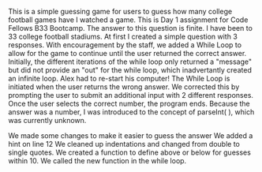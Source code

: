 This is a simple guessing game for users to guess how many college football games have I watched a game.
This is Day 1 assignment for Code Fellows B33 Bootcamp.
The answer to this question is finite.
I have been to 33 college football stadiums.
At first I created a simple question with 3 responses.
With encouragement by the staff, we added a While Loop to allow for the game to continue until the user returned the correct answer.
Initially, the different iterations of the while loop only returned a "message" but did not provide an "out" for the while loop, which inadvertantly created an infinite loop.
Alex had to re-start his computer!
The While Loop is initiated when the user returns the wrong answer.
We corrected this by prompting the user to submit an additional input with 2 different responses.
Once the user selects the correct number, the program ends.
Because the answer was a number, I was introduced to the concept of parseInt( ), which was currently unknown.

We made some changes to make it easier to guess the answer
We added a hint on line 12
We cleaned up indentations and changed from double to single quotes.
We created a function to define above or below for guesses within 10.
We called the new function in the while loop.
